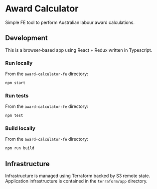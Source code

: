 # Award Calculator

Simple FE tool to perform Australian labour award calculations.

## Development

This is a browser-based app using React + Redux written in Typescript.

### Run locally

From the `award-calculator-fe` directory:

```sh
npm start
```

### Run tests

From the `award-calculator-fe` directory:

```sh
npm test
```

### Build locally

From the `award-calculator-fe` directory:

```sh
npm run build
```

## Infrastructure

Infrastructure is managed using Terraform backed by S3 remote state. Application infrastructure is contained
in the `terraform/app` directory.
